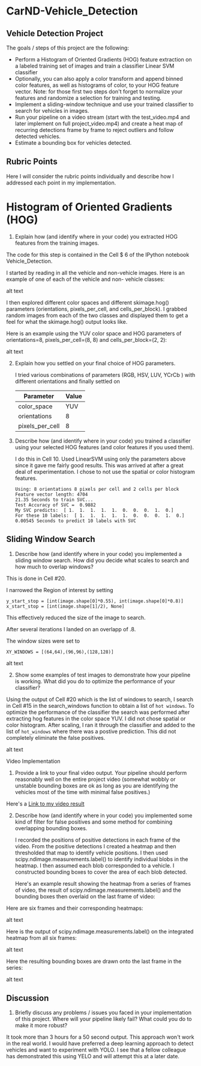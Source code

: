 #  CarND-Vehicle_Detection
## Vehicle Detection Project

The goals / steps of this project are the following:

* Perform a Histogram of Oriented Gradients (HOG) feature extraction on a labeled training set of images and train a classifier Linear SVM classifier
* Optionally, you can also apply a color transform and append binned color features, as well as histograms of color, to your HOG feature vector.
  Note: for those first two steps don't forget to normalize your features and randomize a selection for training and testing.
* Implement a sliding-window technique and use your trained classifier to search for vehicles in images.
* Run your pipeline on a video stream (start with the test_video.mp4 and later implement on full project_video.mp4) and create a   heat map of recurring detections frame by frame to reject outliers and follow detected vehicles.
* Estimate a bounding box for vehicles detected.
## Rubric Points

Here I will consider the rubric points individually and describe how I addressed each point in my implementation.


# Histogram of Oriented Gradients (HOG)

1. Explain how (and identify where in your code) you extracted HOG features from the training images.

  The code for this step is contained in the Cell $ 6 of the IPython notebook Vehicle_Detection.

  I started by reading in all the vehicle and non-vehicle images. Here is an example of one of each of the vehicle and non- vehicle classes:

  alt text

  I then explored different color spaces and different skimage.hog() parameters (orientations, pixels_per_cell, and   cells_per_block). I grabbed random images from each of the two classes and displayed them to get a feel for what the skimage.hog() output looks like.

 Here is an example using the YUV  color space and HOG parameters of orientations=8, pixels_per_cell=(8, 8) and cells_per_block=(2, 2):

alt text

2. Explain how you settled on your final choice of HOG parameters.

   I tried various combinations of parameters (RGB, HSV, LUV, YCrCb ) with different orientations and finally settled on
  
   |Parameter      |Value|
   |---------------|-----|
   |color_space    |YUV  |
   |orientations   |8    |
   |pixels_per_cell|8    |
   

3. Describe how (and identify where in your code) you trained a classifier using your selected HOG features (and color features if you used them).

   I do this in Cell 10. Used LinearSVM using only the parameters above since it gave me fairly good results. This was       arrived at after a great deal of experimentation. I chose to not use the spatial or color histogram features.
   
   ```
   Using: 8 orientations 8 pixels per cell and 2 cells per block
   Feature vector length: 4704
   21.35 Seconds to train SVC...
   Test Accuracy of SVC =  0.9882
   My SVC predicts:  [ 1.  1.  1.  1.  1.  0.  0.  0.  1.  0.]
   For these 10 labels:  [ 1.  1.  1.  1.  1.  0.  0.  0.  1.  0.]
   0.00545 Seconds to predict 10 labels with SVC
   ```

## Sliding Window Search

1. Describe how (and identify where in your code) you implemented a sliding window search. How did you decide what scales to search and how much to overlap windows?

  This is done in Cell #20. 
  
  I narrowed the Region of interest by setting  
  ```
  y_start_stop = [int(image.shape[0]*0.55), int(image.shape[0]*0.8)]
  x_start_stop = [int(image.shape[1]/2), None]
  ```
  This effectively reduced the size of the image to search. 
  
  After several iterations I landed on an overlapp of .8. 
  
  The window sizes were set to
  ```
  XY_WINDOWS = [(64,64),(96,96),(128,128)]
  ```
  

alt text

2. Show some examples of test images to demonstrate how your pipeline is working. What did you do to optimize the performance of your classifier?

 Using the output of Cell #20 which is the list of windows to search, I search in Cell #15 in the search_windows   function to obtain a list of `hot windows`. To optimize the performance of the classifier the search was performed after extracting hog features in the color space YUV. I did not chose spatial or color histogram. After scaling, I ran it through the classifier and added to the list of ```hot_windows``` where there was a postive prediction. This did not completely eliminate the false positives.

  

alt text

Video Implementation

1. Provide a link to your final video output. Your pipeline should perform reasonably well on the entire project video (somewhat wobbly or unstable bounding boxes are ok as long as you are identifying the vehicles most of the time with minimal false positives.)

   
  <p>Here's a <a href="./result.mp4">Link to my video result</a></p>

2. Describe how (and identify where in your code) you implemented some kind of filter for false positives and some method for combining overlapping bounding boxes.

   I recorded the positions of positive detections in each frame of the video. From the positive detections I created a heatmap and then thresholded that map to identify vehicle positions. I then used scipy.ndimage.measurements.label() to identify individual blobs in the heatmap. I then assumed each blob corresponded to a vehicle. I constructed bounding boxes to cover the area of each blob detected.

   Here's an example result showing the heatmap from a series of frames of video, the result of scipy.ndimage.measurements.label() and the bounding boxes then overlaid on the last frame of video:

  Here are six frames and their corresponding heatmaps:

alt text

  Here is the output of scipy.ndimage.measurements.label() on the integrated heatmap from all six frames:

alt text

  Here the resulting bounding boxes are drawn onto the last frame in the series:

alt text

## Discussion

1. Briefly discuss any problems / issues you faced in your implementation of this project. Where will your pipeline likely fail? What could you do to make it more robust?

 It took more than 3 hours for a 50 second output. This approach won't work in the real world. I would have preferred a deep learning approach to detect vehicles and want to experiment with YOLO. I see that a fellow colleague has demonstrated this using YELO and will attempt this at a later date.
